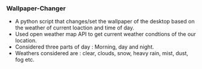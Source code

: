 ### Wallpaper-Changer
- A python script that changes/set the wallpaper of the desktop based on the weather of current loaction and time of day. 
- Used open weather map API to get current weather condtions of the our location.
- Considered three parts of day : Morning, day and night.
- Weathers considered are : clear, clouds, snow, heavy rain, mist, dust, fog etc.

